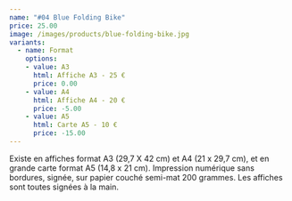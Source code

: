 ```yaml
---
name: "#04 Blue Folding Bike"
price: 25.00
image: /images/products/blue-folding-bike.jpg
variants:
  - name: Format
    options:
    - value: A3
      html: Affiche A3 - 25 €
      price: 0.00
    - value: A4
      html: Affiche A4 - 20 €
      price: -5.00
    - value: A5
      html: Carte A5 - 10 €
      price: -15.00
---
```


Existe en affiches format A3 (29,7 X 42 cm) et A4 (21 x 29,7 cm), et en grande carte format A5 (14,8 x 21 cm). Impression numérique sans bordures, signée, sur papier couché semi-mat 200 grammes. Les affiches sont toutes signées à la main.
